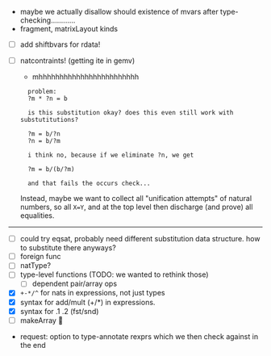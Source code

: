 - maybe we actually disallow should existence of mvars after type-checking............
- fragment, matrixLayout kinds
- [ ] add shiftbvars for rdata!
- [ ] natcontraints! (getting ite in gemv)
  - mhhhhhhhhhhhhhhhhhhhhhhhh

  ```
    problem:
    ?m * ?n = b

    is this substitution okay? does this even still work with substutitutions?

    ?m = b/?n
    ?n = b/?m

    i think no, because if we eliminate ?n, we get

    ?m = b/(b/?m)

    and that fails the occurs check...
  ```

  Instead, maybe we want to collect all "unification attempts" of natural numbers, so all `X=Y`, and at the top level then discharge (and prove) all equalities.

---

- [ ] could try eqsat, probably need different substitution data structure. how to substitute there anyways?
- [ ] foreign func
- [ ] natType?
- [ ] type-level functions (TODO: we wanted to rethink those)
  - [ ] dependent pair/array ops
- [x] `+-*/^` for nats in expressions, not just types
- [x] syntax for add/mult (+/\*) in expressions.
- [x] syntax for .1 .2 (fst/snd)
- [ ] makeArray 🤯
- request: option to type-annotate rexprs which we then check against in the end
